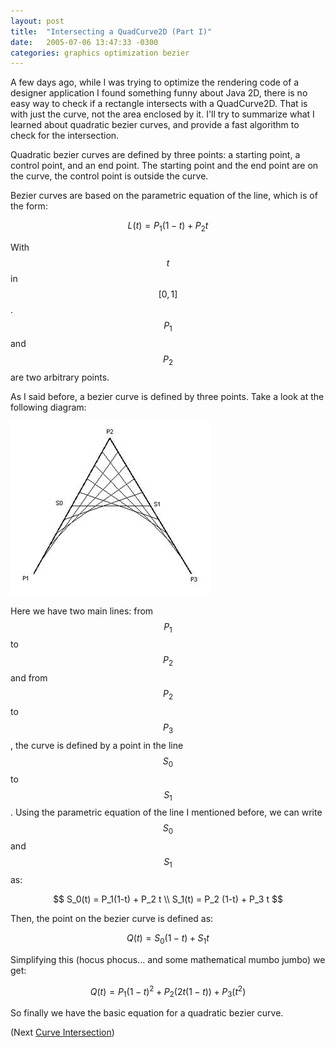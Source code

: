 ```yaml
---
layout: post
title:  "Intersecting a QuadCurve2D (Part I)"
date:   2005-07-06 13:47:33 -0300
categories: graphics optimization bezier
---
```



A few days ago, while I was trying to optimize the rendering code of a designer application I found something funny about Java 2D, there is no easy way to check if a rectangle intersects with a QuadCurve2D. That is with just the curve, not the area enclosed by it.
I'll try to summarize what I learned about quadratic bezier curves, and provide a fast algorithm to check for the intersection.

Quadratic bezier curves are defined by three points: a starting point, a control point, and an end point. The starting point and the end point are on the curve, the control point is outside the curve.

Bezier curves are based on the parametric equation of the line, which is of the form:

$$L(t) = P_1 (1 - t) + P_2 t$$

With $$t$$ in $$[0,1]$$. $$P_1$$ and $$P_2$$ are two arbitrary points.

As I said before, a bezier curve is defined by three points. Take a look at the following diagram:

![How a bezier curve is constructed](/images/2005-07-06-intersecting-quadcurve2d-part-i/bezier-base.jpg)

Here we have two main lines: from $$P_1$$ to $$P_2$$ and from $$P_2$$ to $$P_3$$, the curve is defined by a point in the line $$S_0$$ to $$S_1$$.
Using the parametric equation of the line I mentioned before, we can write $$S_0$$ and $$S_1$$ as:

$$
  S_0(t) = P_1(1-t) + P_2 t
\\
  S_1(t) = P_2 (1-t) + P_3 t
$$

Then, the point on the bezier curve is defined as:

$$Q(t) = S_0(1-t) + S_1 t$$

Simplifying this (hocus phocus... and some mathematical mumbo jumbo) we get:

$$Q(t) = P_1 (1 - t)^2 + P_2 (2t(1-t)) + P_3 (t^2)$$

So finally we have the basic equation for a quadratic bezier curve.

(Next [Curve Intersection](/2005/07/20/intersecting-quadcurve2d-part-ii.html))